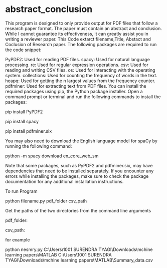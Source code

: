 # abstract_conclusion
This program is designed to only provide output for PDF files that follow a research paper format. The paper must contain an abstract and conclusion. While I cannot guarantee its effectiveness, it can greatly assist you in writing a reviewer paper.
This Code extarct filename,Title, Abstact and Coclusion of Research paper.
The following packages are required to run the code snippet:

PyPDF2: Used for reading PDF files.
spacy: Used for natural language processing.
re: Used for regular expression operations.
csv: Used for reading and writing CSV files.
os: Used for interacting with the operating system.
collections: Used for counting the frequency of words in the text.
heapq: Used for getting the n largest values from the frequency counter.
pdfminer: Used for extracting text from PDF files.
You can install the required packages using pip, the Python package installer. Open a command prompt or terminal and run the following commands to install the packages:

pip install PyPDF2

pip install spacy

pip install pdfminer.six

You may also need to download the English language model for spaCy by running the following command:

python -m spacy download en_core_web_sm

Note that some packages, such as PyPDF2 and pdfminer.six, may have dependencies that need to be installed separately. If you encounter any errors while installing the packages, make sure to check the package documentation for any additional installation instructions.

To run Program 

python filename.py pdf_folder csv_path

Get the paths of the two directories from the command line arguments

pdf_folder:

csv_path:

for example

python nesmry.py C:\\Users\\1001 SURENDRA TYAGI\\Downloads\\mchine learning papers\\MATLAB C:\\Users\\1001 SURENDRA TYAGI\\Downloads\\mchine learning papers\\MATLAB\\Summary_data.csv 




